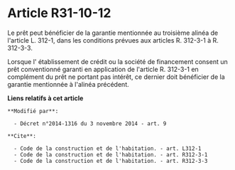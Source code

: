 # Article R31-10-12

Le prêt peut bénéficier de la garantie mentionnée au troisième alinéa de l'article L. 312-1, dans les conditions prévues aux
articles R. 312-3-1 à R. 312-3-3. 

Lorsque l'  établissement de crédit ou la société de financement consent un prêt conventionné garanti en application de
l'article R. 312-3-1 en complément du prêt ne portant pas intérêt, ce dernier doit bénéficier de la garantie mentionnée à
l'alinéa précédent.

**Liens relatifs à cet article**

	**Modifié par**:

	  - Décret n°2014-1316 du 3 novembre 2014 - art. 9

	**Cite**:

	  - Code de la construction et de l'habitation. - art. L312-1
	  - Code de la construction et de l'habitation. - art. R312-3-1
	  - Code de la construction et de l'habitation. - art. R312-3-3
